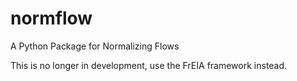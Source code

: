 # normflow
A Python Package for Normalizing Flows

This is no longer in development, use the FrEIA framework instead.
